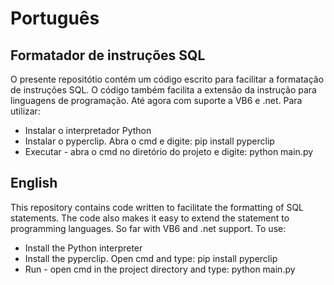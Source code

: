 # Português
## Formatador de instruções SQL
O presente repositótio contém um código escrito para facilitar a formatação de instruções SQL.
O código também facilita a extensão da instrução para linguagens de programação. Até agora com suporte a VB6 e .net.
Para utilizar:
- Instalar o interpretador Python 
- Instalar o pyperclip. Abra o cmd e digite: pip install pyperclip
- Executar - abra o cmd no diretório do projeto e digite: python main.py

## English 
This repository contains code written to facilitate the formatting of SQL statements.
The code also makes it easy to extend the statement to programming languages. So far with VB6 and .net support.
To use:
- Install the Python interpreter
- Install the pyperclip. Open cmd and type: pip install pyperclip
- Run - open cmd in the project directory and type: python main.py